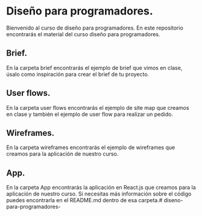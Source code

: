 # Diseño para programadores.
Bienvenido al curso de diseño para programadores. En este repositorio
encontrarás el material del curso diseño para programadores.

## Brief.
En la carpeta brief encontrarás el ejemplo de brief que vimos en clase,
úsalo como inspiración para crear el brief de tu proyecto.

## User flows.
En la carpeta user flows encontrarás el ejemplo de site map que creamos
en clase y también el ejemplo de user flow para realizar un pedido.

## Wireframes.
En la carpeta wireframes encontrarás el ejemplo de wireframes que creamos
para la aplicación de nuestro curso.

## App.
En la carpeta App encontrarás la aplicación en React.js que creamos para
la aplicación de nuestro curso. Si necesitas más información sobre el
código puedes encontrarla en el README.md dentro de esa carpeta.# diseno-para-programadores-
